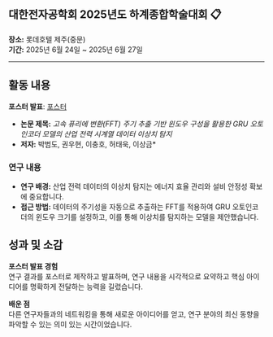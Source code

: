 ## 대한전자공학회 2025년도 하계종합학술대회 📋

**장소:** 롯데호텔 제주(중문)  
**기간:** 2025년 6월 24일 ~ 2025년 6월 27일

---

## 활동 내용

**포스터 발표**: [포스터](<https://github.com/beomdo-park/Portfolio/blob/main/2025/0624_0627_IEIE_Conference/%5B%ED%8F%AC%EC%8A%A4%ED%84%B0%5D%EA%B3%A0%EC%86%8D%20%ED%93%A8%EB%A6%AC%EC%97%90%20%EB%B3%80%ED%99%98(FFT)%20%EC%A3%BC%EA%B8%B0%20%EC%B6%94%EC%B6%9C%20%EA%B8%B0%EB%B0%98%20%EC%9C%88%EB%8F%84%EC%9A%B0%20%EA%B5%AC%EC%84%B1%EC%9D%84%20%ED%99%9C%EC%9A%A9%ED%95%9C%20GRU%20%EC%98%A4%ED%86%A0%EC%9D%B8%EC%BD%94%EB%8D%94%20%EB%AA%A8%EB%8D%B8%EC%9D%98%20%EC%82%B0%EC%97%85%20%EC%A0%84%EB%A0%A5%20%EC%8B%9C%EA%B3%84%EC%97%B4%20%EB%8D%B0%EC%9D%B4%ED%84%B0%20%EC%9D%B4%EC%83%81%EC%B9%98%20%ED%83%90%EC%A7%80.pdf>)

- **논문 제목:** _고속 퓨리에 변환(FFT) 주기 추출 기반 윈도우 구성을 활용한 GRU 오토인코더 모델의 산업 전력 시계열 데이터 이상치 탐지_
- **저자:** 박범도, 권우현, 이충호, 허태욱, 이상금\*

### 연구 내용

- **연구 배경:** 산업 전력 데이터의 이상치 탐지는 에너지 효율 관리와 설비 안정성 확보에 중요합니다.
- **접근 방법:** 데이터의 주기성을 자동으로 추출하는 FFT를 적용하여 GRU 오토인코더의 윈도우 크기를 설정하고, 이를 통해 이상치를 탐지하는 모델을 제안했습니다.

## 성과 및 소감

**포스터 발표 경험**  
연구 결과를 포스터로 제작하고 발표하며, 연구 내용을 시각적으로 요약하고 핵심 아이디어를 명확하게 전달하는 능력을 길렀습니다.

**배운 점**  
다른 연구자들과의 네트워킹을 통해 새로운 아이디어를 얻고, 연구 분야의 최신 동향을 파악할 수 있는 의미 있는 시간이었습니다.
